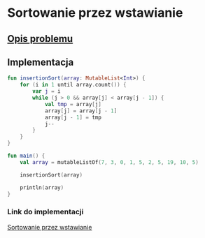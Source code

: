# Sortowanie przez wstawianie

## [Opis problemu](../../../../algorithms/sorting/insertion-sort.md)


## Implementacja

```kotlin
fun insertionSort(array: MutableList<Int>) {
    for (i in 1 until array.count()) {
        var j = i
        while (j > 0 && array[j] < array[j - 1]) {
            val tmp = array[j]
            array[j] = array[j - 1]
            array[j - 1] = tmp
            j--
        }
    }
}

fun main() {
    val array = mutableListOf(7, 3, 0, 1, 5, 2, 5, 19, 10, 5)

    insertionSort(array)

    println(array)
}
```

### Link do implementacji

[Sortowanie przez wstawianie](https://ideone.com/g6l7oJ)